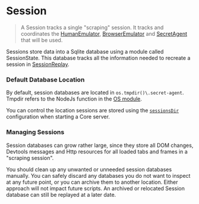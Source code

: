 # Session

> A Session tracks a single "scraping" session. It tracks and coordinates the [HumanEmulator](/docs/advanced/human-emulators), [BrowserEmulator](/docs/advanced/browser-emulators) and [SecretAgent](/docs/basic-interfaces/agent) that will be used.

Sessions store data into a Sqlite database using a module called SessionState. This database tracks all the information needed to recreate a session in [SessionReplay](/docs/advanced/session-replay).

### Default Database Location

By default, session databases are located in `os.tmpdir()\.secret-agent`. Tmpdir refers to the NodeJs function in the [OS module](https://nodejs.org/api/os.html#os_os_tmpdir).

You can control the location sessions are stored using the [`sessionsDir`](/docs/overview/configuration#sessions-dir) configuration when starting a Core server.

### Managing Sessions

Session databases can grow rather large, since they store all DOM changes, Devtools messages and Http resources for all loaded tabs and frames in a "scraping session".

You should clean up any unwanted or unneeded session databases manually. You can safely discard any databases you do not want to inspect at any future point, or you can archive them to another location. Either approach will not impact future scripts. An archived or relocated Session database can still be replayed at a later date. 
